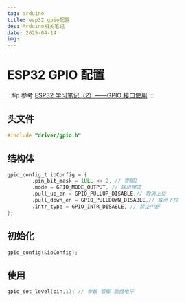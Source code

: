 ```yaml
---
tag: arduino
title: esp32_gpio配置
des: Arduino相关笔记
date: 2025-04-14
img: 
---
```


# ESP32 GPIO 配置

:::tip 参考
[ESP32 学习笔记（2）——GPIO 接口使用](https://blog.csdn.net/qq_36347513/article/details/115691435)
:::

## 头文件
```c
#include "driver/gpio.h"
```


## 结构体

```c
gpio_config_t ioConfig = {
        .pin_bit_mask = 1ULL << 2, // 管脚2
        .mode = GPIO_MODE_OUTPUT, // 输出模式
        .pull_up_en = GPIO_PULLUP_DISABLE,// 取消上拉
        .pull_down_en = GPIO_PULLDOWN_DISABLE,// 取消下拉
        .intr_type = GPIO_INTR_DISABLE, // 禁止中断
};


```

## 初始化
```c
gpio_config(&ioConfig);
```

## 使用
```c
gpio_set_level(pin,1); // 参数 管脚 高低电平
```

